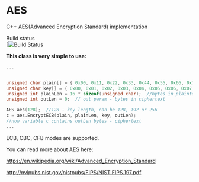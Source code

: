 # AES
C++ AES(Advanced Encryption Standard) implementation

Build status  
[![Build Status](https://travis-ci.org/SergeyBel/AES.svg?branch=master)


**This class is very simple to use:**
```c++
...


unsigned char plain[] = { 0x00, 0x11, 0x22, 0x33, 0x44, 0x55, 0x66, 0x77, 0x88, 0x99, 0xaa, 0xbb, 0xcc, 0xdd, 0xee, 0xff }; //plaintext example
unsigned char key[] = { 0x00, 0x01, 0x02, 0x03, 0x04, 0x05, 0x06, 0x07, 0x08, 0x09, 0x0a, 0x0b, 0x0c, 0x0d, 0x0e, 0x0f }; //key example
unsigned int plainLen = 16 * sizeof(unsigned char);  //bytes in plaintext
unsigned int outLen = 0;  // out param - bytes in сiphertext

AES aes(128);  //128 - key length, can be 128, 192 or 256
c = aes.EncryptECB(plain, plainLen, key, outLen);
//now variable c contains outLen bytes - ciphertext
...
```
ECB, CBC, CFB modes are supported.


You can read more about AES here:

https://en.wikipedia.org/wiki/Advanced_Encryption_Standard

http://nvlpubs.nist.gov/nistpubs/FIPS/NIST.FIPS.197.pdf


